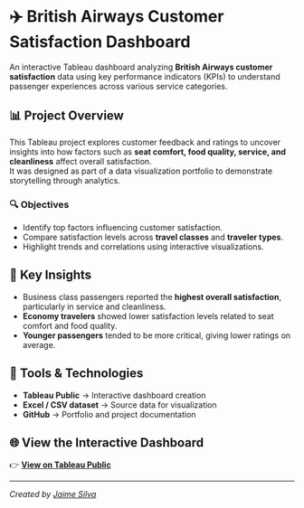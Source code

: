# ✈️ British Airways Customer Satisfaction Dashboard

An interactive Tableau dashboard analyzing **British Airways customer satisfaction** data using key performance indicators (KPIs) to understand passenger experiences across various service categories.

## 📊 Project Overview
This Tableau project explores customer feedback and ratings to uncover insights into how factors such as **seat comfort, food quality, service, and cleanliness** affect overall satisfaction.  
It was designed as part of a data visualization portfolio to demonstrate storytelling through analytics.

### 🔍 Objectives
- Identify top factors influencing customer satisfaction.  
- Compare satisfaction levels across **travel classes** and **traveler types**.  
- Highlight trends and correlations using interactive visualizations.  

## 🧠 Key Insights
- Business class passengers reported the **highest overall satisfaction**, particularly in service and cleanliness.  
- **Economy travelers** showed lower satisfaction levels related to seat comfort and food quality.  
- **Younger passengers** tended to be more critical, giving lower ratings on average.  

## 🧰 Tools & Technologies
- **Tableau Public** → Interactive dashboard creation  
- **Excel / CSV dataset** → Source data for visualization  
- **GitHub** → Portfolio and project documentation  

## 🌐 View the Interactive Dashboard
👉 [**View on Tableau Public**](https://public.tableau.com/app/profile/jaime.silva8292/viz/BritishAirways_17601299289670/Dashboard1)


---
*Created by [Jaime Silva](https://public.tableau.com/app/profile/jaime.silva8292)*  
